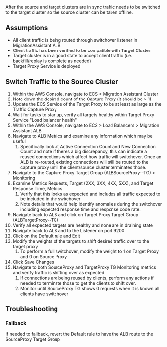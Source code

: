 <!-- Document: Topic -->
After the source and target clusters are in sync traffic needs to be switched to the target cluster so the source cluster can be taken offline.

## Assumptions
- All client traffic is being routed through switchover listener in MigrationAssistant ALB
- Client traffic has been verified to be compatible with Target Cluster
- Target cluster is in a good state to accept client traffic (i.e. backfill/replay is complete as needed)
- Target Proxy Service is deployed

## Switch Traffic to the Source Cluster
1. Within the AWS Console, navigate to ECS > Migration Assistant Cluster
1. Note down the desired count of the Capture Proxy (it should be > 1)
1. Update the ECS Service of the Target Proxy to be at least as large as the Traffic Capture Proxy
1. Wait for tasks to startup, verify all targets healthy within Target Proxy Service "Load balancer health" 
1. Within the AWS Console, navigate to EC2 > Load Balancers > Migration Assistant ALB
1. Navigate to ALB Metrics and examine any information which may be useful
    1. Specifically look at Active Connection Count and New Connection Count and note if theres a big discrepancy, this can indicate a reused connections which affect how traffic will switchover. Once an ALB is re-routed, existing connections will still be routed to the capture proxy until the client/source cluster terminates those.
1. Navigate to the Capture Proxy Target Group (ALBSourceProxy-<STAGE>-TG) > Monitoring
1. Examine Metrics Requests, Target (2XX, 3XX, 4XX, 5XX), and Target Response Time, Metrics
    1. Verify that this looks as expected and includes all traffic expected to be included in the switchover
    1. Note details that would help identify anomalies during the switchover including expected response time and response code rate.  
1. Navigate back to ALB and click on Target Proxy Target Group (ALBTargetProxy-<STAGE>-TG)
1. Verify all expected targets are healthy and none are in draining state
1. Navigate back to ALB and to the Listener on port 9200
1. Click on the Default rule and Edit
1. Modify the weights of the targets to shift desired traffic over to the target proxy
   1. To perform a full switchover, modify the weight to 1 on Target Proxy and 0 on Source Proxy
1. Click Save Changes
1. Navigate to both SourceProxy and TargetProxy TG Monitoring metrics and verify traffic is shifting over as expected
   1. If connections are being reused by clients, perform any actions if needed to terminate those to get the clients to shift over.
   1. Monitor until SourceProxy TG shows 0 requests when it is known all clients have switchover

## Troubleshooting

### Fallback
If needed to fallback, revert the Default rule to have the ALB route to the SourceProxy Target Group